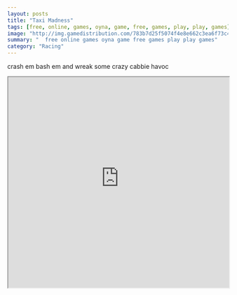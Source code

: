 ```yaml
---
layout: posts
title: "Taxi Madness"
tags: [free, online, games, oyna, game, free, games, play, play, games]
image: "http://img.gamedistribution.com/783b7d25f5074f4e8e662c3ea6f73c4f.jpg"
summary: "  free online games oyna game free games play play games"
category: "Racing"
---
```


crash em bash em and wreak some crazy cabbie havoc

<iframe width="100%" height="480px;" src="http://flash.gamedistribution.com?game=783b7d25f5074f4e8e662c3ea6f73c4f"></iframe>